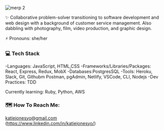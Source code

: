 ![merp 2](https://user-images.githubusercontent.com/70240110/106085609-6264b600-60d5-11eb-99d3-1efc200081b6.png)

✨ Collaborative problem-solver transitioning to software development and web design with a background of customer service management. Also dabbling with photography, film, video production, and graphic design.

⚡ Pronouns: she/her


### 💻 Tech Stack

-Languages: JavaScript, HTML,CSS
-Frameworks/Libraries/Packages: React, Express, Redux, MobX
-Databases:PostgresSQL
-Tools: Heroku, Slack, Git, Githubm Postman, pgAdmin, Netlify, VSCode, CLI, Nodejs
-Dev Practices: TDD

Currently learning: Ruby, Python, AWS 


### 🗺️ How To Reach Me:

katiejonesyo@gmail.com
<br>
(https://www.linkedin.com/in/katiejonesyo/)




<!--
**katiejonesyo/katiejonesyo** is a ✨ _special_ ✨ repository because its `README.md` (this file) appears on your GitHub profile.

Here are some ideas to get you started:

- 🔭 I’m currently working on ...
- 🌱 I’m currently learning ...
- 👯 I’m looking to collaborate on ...
- 🤔 I’m looking for help with ...
- 💬 Ask me about ...
- 📫 How to reach me: ...
- 😄 Pronouns: ...
- ⚡ Fun fact: ...
-->
